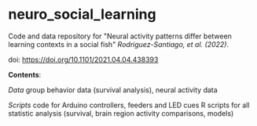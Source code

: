 # neuro_social_learning

Code and data repository for "Neural activity patterns differ between learning contexts in a social fish" _Rodriguez-Santiago, et al. (2022)_.

doi: https://doi.org/10.1101/2021.04.04.438393


**Contents**:

  _Data_
    group behavior data (survival analysis),
    neural activity data

  _Scripts_
    code for Arduino controllers, feeders and LED cues
    R scripts for all statistic analysis (survival, brain region activity comparisons, models)
    
